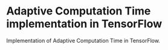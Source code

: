 # Adaptive Computation Time implementation in TensorFlow
Implementation of Adaptive Computation Time in TensorFlow.
